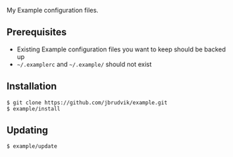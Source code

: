 My Example configuration files.

## Prerequisites

- Existing Example configuration files you want to keep should be backed up
- `~/.examplerc` and `~/.example/` should not exist

## Installation

    $ git clone https://github.com/jbrudvik/example.git
    $ example/install

## Updating

    $ example/update
